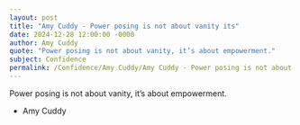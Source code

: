 ```yaml
---
layout: post
title: "Amy Cuddy - Power posing is not about vanity its"
date: 2024-12-28 12:00:00 -0000
author: Amy Cuddy
quote: "Power posing is not about vanity, it’s about empowerment."
subject: Confidence
permalink: /Confidence/Amy Cuddy/Amy Cuddy - Power posing is not about vanity its
---
```


Power posing is not about vanity, it’s about empowerment.

- Amy Cuddy
